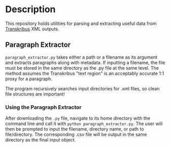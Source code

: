 # Description 

This repository holds utilities for parsing and extracting useful data from [Transkribus](transkribus.ai) XML outputs. 

## Paragraph Extractor

`paragraph_extractor.py` takes either a path or a filename as its argument and extracts paragraphs along with metadata. If inputting a filename, the file must be stored in the same directory as the .py file at the same level. The method assumes the Transkribus "text region" is an acceptably accurate 1:1 proxy for a paragraph. 

The program recursively searches input directories for .xml files, so clean file structures are important! 

### Using the Paragraph Extractor

After downloading the `.py` file, navigate to its home directory with the command line and call it with `python paragraph_extractor.py`. The user will then be prompted to input the filename, directory name, or path to file/directory. The corresponding .csv file will be output in the same directory as the final input object.  



